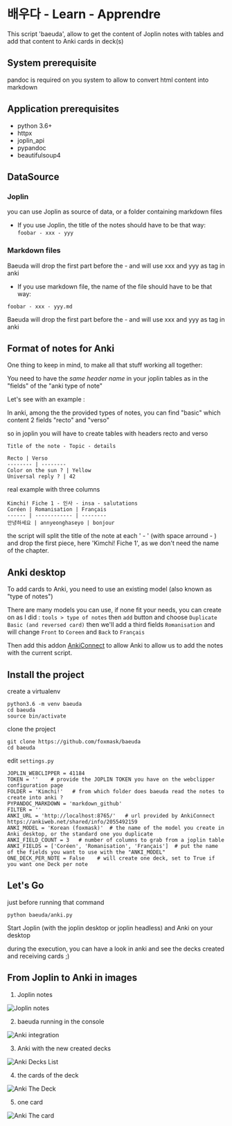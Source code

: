 # 배우다 - Learn - Apprendre

This script 'baeuda', allow to get the content of Joplin notes with tables and add that content to Anki cards in deck(s) 


## System prerequisite

pandoc is required on you system to allow to convert html content into markdown

## Application prerequisites

* python 3.6+
* httpx
* joplin_api
* pypandoc
* beautifulsoup4

## DataSource

### Joplin

you can use Joplin as source of data, or a folder containing markdown files

* If you use Joplin, the title of the notes should have to be that way:
`foobar - xxx - yyy` 

### Markdown files

Baeuda will drop the first part before the - and will use xxx and yyy as tag in anki

* If you use markdown file, the name of the file should have to be that way:

`foobar - xxx - yyy.md`

Baeuda will drop the first part before the - and will use xxx and yyy as tag in anki


## Format of notes for Anki 

One thing to keep in mind, to make all that stuff working all together: 

You need to have the *same header name* in your joplin tables as in the "fields" of the "anki type of note"

Let's see with an example :

In anki, among the the provided types of notes, you can find "basic" which content 2 fields "recto" and "verso"

so in joplin you will have to create tables with headers recto and verso 


```
Title of the note - Topic - details

Recto | Verso 
-------- | --------
Color on the sun ? | Yellow
Universal reply ? | 42
```

real example with three columns
```
Kimchi! Fiche 1 - 인사 - insa - salutations
Coréen | Romanisation | Français
------ | ------------ | --------
안녕하세요 | annyeonghaseyo | bonjour

```

the script will split the title of the note at each ' - ' (with space arround - ) and drop the first piece, here 'Kimchi! Fiche 1', as we don't need the name of the chapter.


## Anki desktop

To add cards to Anki, you need to use an existing model (also known as "type of notes") 

There are many models you can use, if none fit your needs, you can create on as I did : 
`tools > type of notes` then `add` button and choose `Duplicate Basic (and reversed card)` then we'll add a third fields `Romanisation` and will change `Front` to `Coreen` and `Back` to `Français`

Then add this addon [AnkiConnect](https://foosoft.net/projects/anki-connect/index.html#installation) to allow Anki to allow us to add the notes with the current script.


## Install the project

create a virtualenv

```
python3.6 -m venv baeuda
cd baeuda
source bin/activate
```

clone the project

```
git clone https://github.com/foxmask/baeuda
cd baeuda
```

edit `settings.py`

```
JOPLIN_WEBCLIPPER = 41184
TOKEN = ''    # provide the JOPLIN TOKEN you have on the webclipper configuration page
FOLDER = 'Kimchi!'   # from which folder does baeuda read the notes to create into anki ?
PYPANDOC_MARKDOWN = 'markdown_github'
FILTER = ''
ANKI_URL = 'http://localhost:8765/'   # url provided by AnkiConnect https://ankiweb.net/shared/info/2055492159
ANKI_MODEL = 'Korean (foxmask)'  # the name of the model you create in Anki desktop, or the standard one you duplicate
ANKI_FIELD_COUNT = 3   # number of columns to grab from a joplin table
ANKI_FIELDS = ['Coréen', 'Romanisation', 'Français']  # put the name of the fields you want to use with the "ANKI_MODEL"
ONE_DECK_PER_NOTE = False    # will create one deck, set to True if you want one Deck per note

```

## Let's Go 

just before running that command
```
python baeuda/anki.py 
```
Start Joplin (with the joplin desktop or joplin headless) and Anki on your desktop

during the execution, you can have a look in anki and see the decks created and receiving cards ;)


## From Joplin to Anki in images

1) Joplin notes

![Joplin notes](/joplin_notes.png)

2) baeuda running in the console 

![Anki integration](/anki_integration.png)

3) Anki with the new created decks

![Anki Decks List](/anki_list_decks.png)

4) the cards of the deck

![Anki The Deck](/anki_deck.png)

5) one card 

![Anki The card](/anki_card.png)
